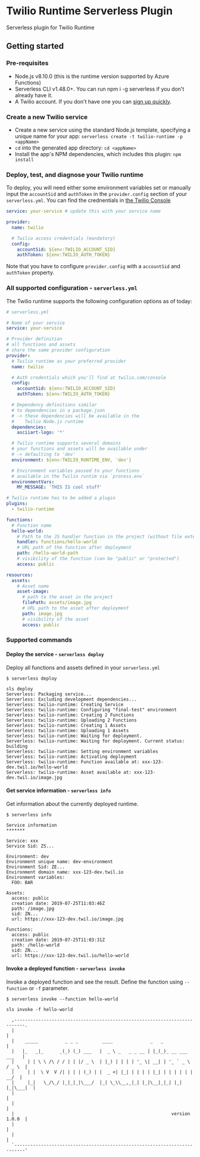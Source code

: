 # Twilio Runtime Serverless Plugin

Serverless plugin for Twilio Runtime

## Getting started

### Pre-requisites

- Node.js v8.10.0 (this is the runtime version supported by Azure Functions)
- Serverless CLI v1.48.0+. You can run npm i -g serverless if you don't already have it.
- A Twilio account. If you don't have one you can [sign up quickly](https://www.twilio.com/try-twilio).

### Create a new Twilio service

- Create a new service using the standard Node.js template, specifying a unique name for your app: `serverless create -t twilio-runtime -p <appName>`
- `cd` into the generated app directory: `cd <appName>`
- Install the app's NPM dependencies, which includes this plugin: `npm install`

### Deploy, test, and diagnose your Twilio runtime

To deploy, you will need either some environment variables set or manually input the `accountSid` and `authToken` in the `provider.config` section of your `serverless.yml`. You can find the crednentials in [the Twilio Console](https://www.twilio.com/console/)

```yaml
service: your-service # update this with your service name

provider:
  name: twilio

  # Twilio access credentials (mandatory)
  config:
    accountSid: ${env:TWILIO_ACCOUNT_SID}
    authToken: ${env:TWILIO_AUTH_TOKEN}
```

Note that you have to configure `provider.config` with a `accountSid` and `authToken` property.

### All supported configuration - `serverless.yml`

The Twilio runtime supports the following configuration options as of today:

```yaml
# serverless.yml

# Name of your service
service: your-service

# Provider definition
# all functions and assets
# share the same provider configuration
provider:
  # Twilio runtime as your preferred provider
  name: twilio

  # Auth credentials which you'll find at twilio.com/console
  config:
    accountSid: ${env:TWILIO_ACCOUNT_SID}
    authToken: ${env:TWILIO_AUTH_TOKEN}

  # Dependency definitions similar
  # to dependencies in a package.json
  # -> these dependencies will be available in the
  #    Twilio Node.js runtime
  dependencies:
    asciiart-logo: '*'

  # Twilio runtime supports several domains
  # your functions and assets will be available under
  # -> defaulting to 'dev'
  environment: ${env:TWILIO_RUNTIME_ENV, 'dev'}

  # Environment variables passed to your functions
  # available in the Twilio runtim via `process.env`
  environmentVars:
    MY_MESSAGE: 'THIS IS cool stuff'

# Twilio runtime has to be added a plugin
plugins:
  - twilio-runtime

functions:
  # Function name
  hello-world:
    # Path to the JS handler function in the project (without file extension '.js')
    handler: functions/hello-world
    # URL path of the function after deployment
    path: /hello-world-path
    # visibility of the function (can be "public" or "protected")
    access: public

resources:
  assets:
    # Asset name
    asset-image:
      # path to the asset in the project
      filePath: assets/image.jpg
      # URL path to the asset after deployment
      path: image.jpg
      # visibility of the asset
      access: public
```

### Supported commands

#### Deploy the service - `serverless deploy`

Deploy all functions and assets defined in your `serverless.yml`

```
$ serverless deploy

sls deploy
Serverless: Packaging service...
Serverless: Excluding development dependencies...
Serverless: twilio-runtime: Creating Service
Serverless: twilio-runtime: Configuring "final-test" environment
Serverless: twilio-runtime: Creating 2 Functions
Serverless: twilio-runtime: Uploading 2 Functions
Serverless: twilio-runtime: Creating 1 Assets
Serverless: twilio-runtime: Uploading 1 Assets
Serverless: twilio-runtime: Waiting for deployment.
Serverless: twilio-runtime: Waiting for deployment. Current status: building
Serverless: twilio-runtime: Setting environment variables
Serverless: twilio-runtime: Activating deployment
Serverless: twilio-runtime: Function available at: xxx-123-dev.twil.io/hello-world
Serverless: twilio-runtime: Asset available at: xxx-123-dev.twil.io/image.jpg

```

#### Get service information - `serverless info`

Get information about the currently deployed runtime.

```
$ serverless info

Service information
*******

Service: xxx
Service Sid: ZS...

Environment: dev
Environment unique name: dev-environment
Environment Sid: ZE...
Environment domain name: xxx-123-dev.twil.io
Environment variables:
  FOO: BAR

Assets:
  access: public
  creation date: 2019-07-25T11:03:46Z
  path: /image.jpg
  sid: ZN...
  url: https://xxx-123-dev.twil.io/image.jpg

Functions:
  access: public
  creation date: 2019-07-25T11:03:31Z
  path: /hello-world
  sid: ZN...
  url: https://xxx-123-dev.twil.io/hello-world
```

#### Invoke a deployed function - `serverless invoke`

Invoke a deployed function and see the result. Define the function using `--function` or `-f` parameter.

```
$ serverless invoke --function hello-world

sls invoke -f hello-world

  ,--------------------------------------------------------------------------.
  |                                                                          |
  |    _____          _ _ _         ____              _   _                  |
  |   |_   _|_      _(_) (_) ___   |  _ \ _   _ _ __ | |_(_)_ __ ___   ___   |
  |     | | \ \ /\ / / | | |/ _ \  | |_) | | | | '_ \| __| | '_ ` _ \ / _ \  |
  |     | |  \ V  V /| | | | (_) | |  _ <| |_| | | | | |_| | | | | | |  __/  |
  |     |_|   \_/\_/ |_|_|_|\___/  |_| \_\\__,_|_| |_|\__|_|_| |_| |_|\___|  |
  |                                                                          |
  |                                                                          |
  |                                                           version 1.0.0  |
  |                                                                          |
  |                                                                          |
  `--------------------------------------------------------------------------'
```
